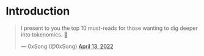 # Introduction

<blockquote class="twitter-tweet"><p lang="en" dir="ltr">I present to you the top 10 must-reads for those wanting to dig deeper into tokenomics. 🧵</p>&mdash; 0xSong (@0xSong) <a href="https://twitter.com/0xSong/status/1514155500258017283?ref_src=twsrc%5Etfw">April 13, 2022</a></blockquote> <script async src="https://platform.twitter.com/widgets.js" charset="utf-8"></script>
